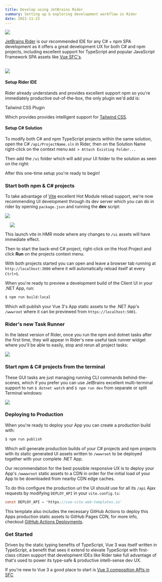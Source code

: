 ```yaml
---
title: Develop using JetBrains Rider
summary: Setting up & exploring development workflow in Rider
date: 2021-11-23
---
```


<a href="https://www.jetbrains.com/rider/">
<img src="https://raw.githubusercontent.com/ServiceStack/docs/master/docs/images/svg/rider.svg" 
     class="float-left mr-8 w-24 h-24" style="margin-top:0"></a>

[JetBrains Rider](https://www.jetbrains.com/rider/) is our recommended IDE for any C# + npm SPA development as it 
offers a great development UX for both C# and npm projects, including excellent support 
for TypeScript and popular JavaScript Framework SPA assets like [Vue SFC's](https://v3.vuejs.org/guide/single-file-component.html).

<img src="https://raw.githubusercontent.com/ServiceStack/docs/master/docs/images/spa/vue-vite-rider-sln.png"
     class="float-right w-60 ml-8" style="margin-top:1rem">

#### Setup Rider IDE

Rider already understands and provides excellent support npm so you're immediately productive out-of-the-box,
the only plugin we'd add is:

<a href="https://plugins.jetbrains.com/plugin/15321-tailwind-css" class="text-2xl flex items-center" style="text-decoration:none">
     <LogosTailwindcssIcon class="float-left w-12 h-12" style="margin:0 .5rem 0 0" />
     <span class="">Tailwind CSS Plugin</span>
</a>

Which provides provides intelligent support for [Tailwind CSS](https://tailwindcss.com).

#### Setup C# Solution

To modify both C# and npm TypeScript projects within the same solution, open the C# 
`/api/ProjectName.sln` in Rider, then on the Solution Name right-click on the context menu
`Add > Attach Existing Folder...`

Then add the `/ui` folder which will add your UI folder to the solution as seen on the right:

After this one-time setup you're ready to begin!

### Start both npm & C# projects

To take advantage of [Vite](https://vitejs.dev) excellent Hot Module reload support, we're now recommending 
UI development through its dev server which you can do in rider by opening `package.json` and running the
**dev** script:

![](https://github.com/ServiceStack/docs/raw/master/docs/images/spa/vue-vite-scripts.png)


<img src="https://github.com/ServiceStack/docs/raw/master/docs/images/spa/vue-vite-run-myapp.png"
class="float-right w-72" style="margin:0 0 0 1rem">

This launch vite in HMR mode where any changes to `/ui` assets will have immediate effect.

Then to start the back-end C# project, right-click on the Host Project and click **Run** on the projects context menu.

With both projects started you can open and leave a browser tab running at `http://localhost:3000`
where it will automatically reload itself at every `Ctrl+S`.

When you're ready to preview a development build of the Client UI in your .NET App, run:

```bash
$ npm run build:local
```

Which will publish your Vue 3's App static assets to the .NET App's `/wwwroot` where it can be previewed from
`https://localhost:5001`.

### Rider's new Task Runner

In the latest version of Rider, once you run the npm and dotnet tasks after the first time, they will appear in Rider's 
new useful task runner widget where you'll be able to easily, stop and rerun all project tasks:

![](https://github.com/ServiceStack/docs/raw/master/docs/images/spa/rider-run-widget.png)

### Start npm & C# projects from the terminal

These GUI tasks are just managing running CLI commands behind-the-scenes, which if you prefer you can use JetBrains
excellent multi-terminal support to run `$ dotnet watch` and `$ npm run dev` from separate or split Terminal windows:

![](https://github.com/ServiceStack/docs/raw/master/docs/images/spa/vue-vite-rider-terminals.png)

### Deploying to Production

When you're ready to deploy your App you can create a production build with:

```bash
$ npm run publish
```

Which will generate production builds of your C# projects and npm projects with its static generated UI assets
written to `/wwwroot` to be deployed together with your complete .NET App.

Our recommendation for the best possible responsive UX is to deploy your App's `/wwwwroot` static assets to a CDN in 
order for the initial load of your App to be downloaded from nearby CDN edge caches.

To do this configure the production url the UI should use for all its `/api` Ajax requests by modifying 
`DEPLOY_API` in your `vite.config.ts`:

```csharp
const DEPLOY_API = 'https://vue-vite.web-templates.io'
```

This template also includes the necessary GitHub Actions to deploy this Apps production static assets to GitHub Pages CDN, 
for more info, checkout [GitHub Actions Deployments](/posts/deploy).

### Get Started

Driven by the static typing benefits of TypeScript, Vue 3 was itself written in TypeScript, a benefit that sees it 
extend to elevate TypeScript with first-class citizen support that development IDEs like Rider take full advantage of 
that's used to power its type-safe & productive intelli-sense dev UX. 

If you're new to Vue 3 a good place to start is
[Vue 3 composition APIs in SFC](https://v3.vuejs.org/api/sfc-script-setup.html)
